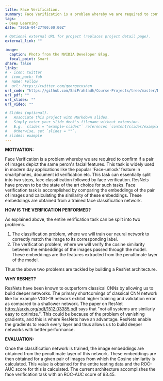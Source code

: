 ```yaml
---
title: Face Verification.
summary: Face Verification is a problem whereby we are required to confirm if a pair of images depict the same peron's facial features. This task is widely used in modern day applications like the popular 'Face-unlock' feature in smartphones, document id verification etc. This task can essentially split into two steps, face classification followed by face verification. Convolutional Neural Networks are the most popular choice while dealing with such tasks, hence ResNet-18 is the chosen architecture here.
tags:
- Deep Learning
date: "2016-04-27T00:00:00Z"

# Optional external URL for project (replaces project detail page).
external_link: ""

image:
  caption: Photo from the NVIDIA Developer Blog.
  focal_point: Smart
share: false
links:
# - icon: twitter
#  icon_pack: fab
#  name: Follow
#  url: https://twitter.com/georgecushen
url_code: "https://github.com/SaiPrahladh/Course-Projects/tree/master/Deep_Learning/FaceVerification"
url_pdf: ""
url_slides: ""
url_video: ""

# Slides (optional).
#   Associate this project with Markdown slides.
#   Simply enter your slide deck's filename without extension.
#   E.g. `slides = "example-slides"` references `content/slides/example-slides.md`.
#   Otherwise, set `slides = ""`.
# slides: example
---
```

**MOTIVATION:**

Face Verification is a problem whereby we are required to confirm if a pair of images depict the same peron's facial features. This task is widely used in modern day applications like the popular 'Face-unlock' feature in smartphones, document id verification etc. This task can essentially split into two steps, face classification followed by face verification. ResNets have proven to be the state of the art choice for such tasks. Face verification task is accomplished by comparing the embeddings of the pair of images and calculating the similarity of these embeddings. These embeddings are obtained from a trained face classification network.

**HOW IS THE VERIFICATION PERFORMED?**

As explained above, the entire verification task can be split into two problems.
1. The classification problem, where we will train our neural network to correctly match the image to its corresponding label.
2. The verification problem, where we will verify the cosine similarity between the embeddings of the images passed through the model. These embeddings are the features extracted from the penultimate layer of the model.

Thus the above two problems are tackled by building a ResNet architecture.

**WHY RESNET?**

ResNets have been known to outperform classical CNNs by allowing us to build deeper networks. The primary shortcomings of classical CNN network like for example VGG-19 network exhibit higher training and validation error as compared to a shallower network. The paper on ResNet https://arxiv.org/pdf/1512.03385.pdf says that "not all systems are similarly easy to optimize.". This could be because of the problem of vanishing gradients, and this is where ResNets have an advantage. ResNets enable the gradients to reach every layer and thus allows us to build deeper networks with better performance.

**EVALUATION:**

Once the classification network is trained, the image embeddings are obtained from the penultimate layer of this network. These embeddings are then obtained for a given pair of images from which the Cosine similarity is calculated. This value is obtained for the entire testing data and the ROC-AUC score for this is calculated. The current architecture accomplishes the face verification task with an ROC-AUC score of 93.45.
